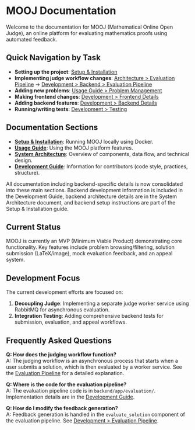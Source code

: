 # MOOJ Documentation

Welcome to the documentation for MOOJ (Mathematical Online Open Judge), an online platform for evaluating mathematics proofs using automated feedback.

## Quick Navigation by Task

- **Setting up the project**: [Setup & Installation](./setup.md)
- **Implementing judge workflow changes**: [Architecture > Evaluation Pipeline](./architecture.md#data-flow--evaluation-pipeline) → [Development > Backend > Evaluation Pipeline](./development.md#evaluation-pipeline)
- **Adding new problems**: [Usage Guide > Problem Management](./usage.md)
- **Making frontend changes**: [Development > Frontend Details](./development.md#frontend-details-react)
- **Adding backend features**: [Development > Backend Details](./development.md#backend-details-fastapi)
- **Running/writing tests**: [Development > Testing](./development.md#testing-backend---pytest)

## Documentation Sections

*   **[Setup & Installation](./setup.md)**: Running MOOJ locally using Docker.
*   **[Usage Guide](./usage.md)**: Using the MOOJ platform features.
*   **[System Architecture](./architecture.md)**: Overview of components, data flow, and technical design.
*   **[Development Guide](./development.md)**: Information for contributors (code style, practices, structure).

All documentation including backend-specific details is now consolidated into these main sections. Backend development information is included in the Development Guide, backend architecture details are in the System Architecture document, and backend setup instructions are part of the Setup & Installation guide.

## Current Status

MOOJ is currently an MVP (Minimum Viable Product) demonstrating core functionality. Key features include problem browsing/filtering, solution submission (LaTeX/image), mock evaluation feedback, and an appeal system.

## Development Focus

The current development efforts are focused on:

1.  **Decoupling Judge**: Implementing a separate judge worker service using RabbitMQ for asynchronous evaluation.
2.  **Integration Testing**: Adding comprehensive backend tests for submission, evaluation, and appeal workflows.

## Frequently Asked Questions

**Q: How does the judging workflow function?**  
A: The judging workflow is an asynchronous process that starts when a user submits a solution, which is then evaluated by a worker service. See the [Evaluation Pipeline](./architecture.md#data-flow--evaluation-pipeline) for a detailed explanation.

**Q: Where is the code for the evaluation pipeline?**  
A: The evaluation pipeline code is in `backend/app/evaluation/`. Implementation details are in the [Development Guide](./development.md#evaluation-pipeline).

**Q: How do I modify the feedback generation?**  
A: Feedback generation is handled in the `evaluate_solution` component of the evaluation pipeline. See [Development > Evaluation Pipeline](./development.md#evaluation-pipeline). 
